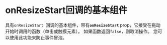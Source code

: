 # onResizeStart回调的基本组件

具有`onResizeStart `回调的基本组件，带有<b>`onResizeStart` </b> prop，它接受在拖动开始时调用的函数（单击或触摸元素）。 如果函数返回`false`，则取消操作。 您可以使用此功能来防止事件冒泡。

